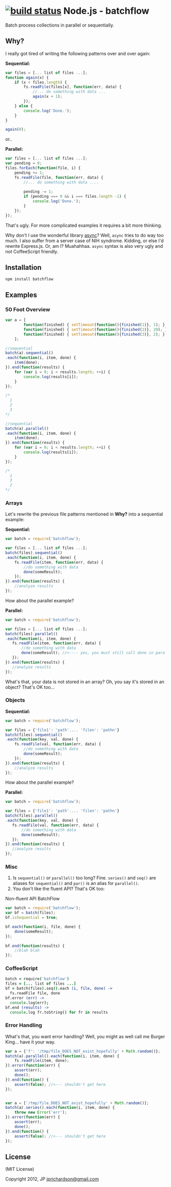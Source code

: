 [![build status](https://secure.travis-ci.org/jprichardson/node-batchflow.png)](http://travis-ci.org/jprichardson/node-batchflow)
Node.js - batchflow
===================

Batch process collections in parallel or sequentially.


Why?
----

I really got tired of writing the following patterns over and over again:

**Sequential:**
```javascript
var files = [... list of files ...];
function again(x) {
	if (x < files.length) {
		fs.readFile(files[x], function(err, data) {
			//... do something with data ...
			again(x + 1);
		});
	} else {
		console.log('Done.');
	}
}

again(0);
```

or..

**Parallel:**
```javascript
var files = [... list of files ...];
var pending = 0;
files.forEach(function(file, i) {
	pending += 1;
	fs.readFile(file, function(err, data) {
		//... do something with data ....
		
		pending -= 1;
		if (pending === 0 && i === files.length -1) {
			console.log('Done.');
		}
	});
});
```

That's ugly. For more complicated examples it requires a bit more thinking.

Why don't I use the wonderful library [async][1]? Well, `async` tries to do way too much. I also suffer from a server case of NIH syndrome. Kidding, or else I'd rewrite Express.js. Or, am I? Muahahhaa. `async` syntax is also very ugly and not CoffeeScript friendly.




Installation
------------

    npm install batchflow



Examples
--------

### 50 Foot Overview

```javascript
var a = [
        function(finished) { setTimeout(function(){finished(1)}, 1); }, //executes in 1 ms
        function(finished) { setTimeout(function(){finished(2)}, 20); }, //executes in 20 ms
        function(finished) { setTimeout(function(){finished(3)}, 2); } //executes in 2 ms
    ];

//sequential
batch(a).sequential()
.each(function(i, item, done) {
    item(done);
}).end(function(results) {
    for (var i = 0; i < results.length; ++i) {
        console.log(results[i]);
    }
});

/*
  1
  2
  3
*/

//sequential
batch(a).parallel()
.each(function(i, item, done) {
    item(done);
}).end(function(results) {
    for (var i = 0; i < results.length; ++i) {
        console.log(results[i]);
    }
});

/*
  1
  3
  2
*/
```

### Arrays

Let's rewrite the previous file patterns mentioned in **Why?** into a sequential example:

**Sequential:**
```javascript
var batch = require('batchflow');

var files = [... list of files ...];
batch(files).sequential()
.each(function(i, item, done) {
	fs.readFile(item, function(err, data) {
		//do something with data
		done(someResult);
	});
}).end(function(results) {
	//analyze results
});
```

How about the parallel example?

**Parallel:**
 ```javascript
var batch = require('batchflow');

var files = [... list of files ...];
batch(files).parallel()
.each(function(i, item, done) {
	fs.readFile(item, function(err, data) {
		//do something with data
		done(someResult); //<---- yes, you must still call done in parallel, this way we can know when to trigger `end()`.
	});
}).end(function(results) {
	//analyze results
});
```

What's that, your data is not stored in an array? Oh, you say it's stored in an object? That's OK too...

### Objects

**Sequential:**
```javascript
var batch = require('batchflow');

var files = {'file1': 'path'.... 'filen': 'pathn'}
batch(files).sequential()
.each(function(key, val, done) {
	fs.readFile(val, function(err, data) {
		//do something with data
		done(someResult);
	});
}).end(function(results) {
	//analyze results
});
```

How about the parallel example?

**Parallel:**
 ```javascript
var batch = require('batchflow');

var files = {'file1': 'path'.... 'filen': 'pathn'}
batch(files).parallel()
.each(function(key, val, done) {
	fs.readFile(val, function(err, data) {
		//do something with data
		done(someResult);
	});
}).end(function(results) {
	//analyze results
});
```

### Misc

1. Is `sequential()` or `parallel()` too long? Fine. `series()` and `seq()` are aliases for `sequential()` and `par()` is an alias for `parallel()`.
2. You don't like the fluent API? That's OK too:

Non-fluent API BatchFlow

```javascript
var batch = require('batchflow');
var bf = batch(files);
bf.isSequential = true;

bf.each(function(i, file, done) {
	done(someResult);
});
 
bf.end(function(results) {
	//blah blah
});
```

### CoffeeScript

```coffee
batch = require('batchflow')
files = [... list of files ...]
bf = batch(files).seq().each (i, file, done) ->
  fs.readFile file, done
bf.error (err) ->
  console.log(err);
bf.end (results) ->
  console.log fr.toString() for fr in results
```

### Error Handling

What's that, you want error handling? Well, you might as well call me Burger King... have it your way.

```javascript
var a = {'f': '/tmp/file_DOES_NOT_exist_hopefully' + Math.random()};
batch(a).parallel().each(function(i, item, done) {
    fs.readFile(item, done);
}).error(function(err) {
    assert(err);
    done();
}).end(function() {
    assert(false); //<--- shouldn't get here
});


var a = ['/tmp/file_DOES_NOT_exist_hopefully' + Math.random()];
batch(a).series().each(function(i, item, done) {
    throw new Error('err');
}).error(function(err) {
    assert(err);
    done();
}).end(function() {
    assert(false); //<--- shouldn't get here
});

```


License
-------

(MIT License)

Copyright 2012, JP  <jprichardson@gmail.com>



[1]: https://github.com/caolan/async/

